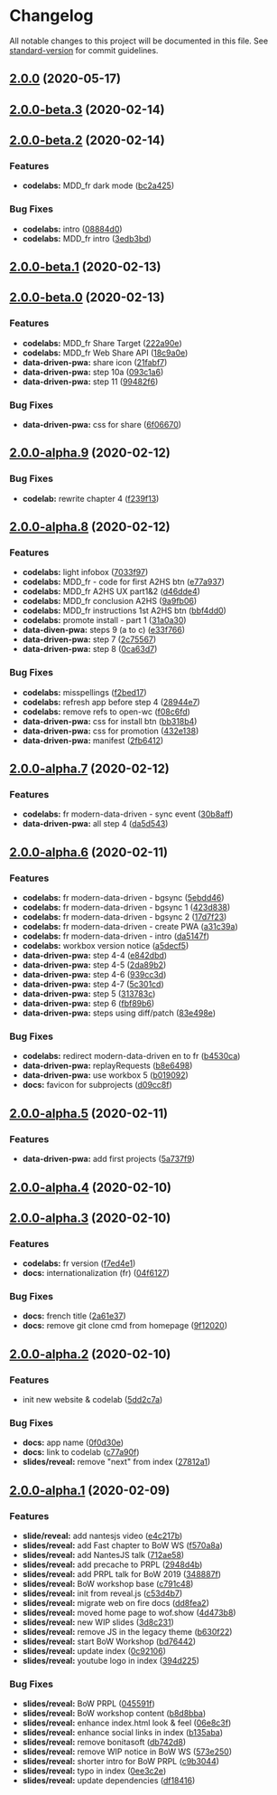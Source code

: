 # Changelog

All notable changes to this project will be documented in this file. See [standard-version](https://github.com/conventional-changelog/standard-version) for commit guidelines.

## [2.0.0](https://githuib.com/nlm-pro/web-on-fire/compare/v2.0.0-beta.3...v2.0.0) (2020-05-17)

## [2.0.0-beta.3](https://githuib.com/nlm-pro/web-on-fire/compare/v2.0.0-beta.2...v2.0.0-beta.3) (2020-02-14)

## [2.0.0-beta.2](https://githuib.com/nlm-pro/web-on-fire/compare/v2.0.0-beta.1...v2.0.0-beta.2) (2020-02-14)


### Features

* **codelabs:** MDD_fr dark mode ([bc2a425](https://githuib.com/nlm-pro/web-on-fire/commit/bc2a4252e8d77558e16fa33bc691a21b8fc5dc7e))


### Bug Fixes

* **codelabs:** intro ([08884d0](https://githuib.com/nlm-pro/web-on-fire/commit/08884d0b77f9bb712f64652ff1c2b92ca9e71653))
* **codelabs:** MDD_fr intro ([3edb3bd](https://githuib.com/nlm-pro/web-on-fire/commit/3edb3bdceae24cdd7a6b117fec9f557f13f7960a))

## [2.0.0-beta.1](https://githuib.com/nlm-pro/web-on-fire/compare/v2.0.0-beta.0...v2.0.0-beta.1) (2020-02-13)

## [2.0.0-beta.0](https://githuib.com/nlm-pro/web-on-fire/compare/v2.0.0-alpha.9...v2.0.0-beta.0) (2020-02-13)


### Features

* **codelabs:** MDD_fr Share Target ([222a90e](https://githuib.com/nlm-pro/web-on-fire/commit/222a90e1601b5c3e7388bc1910d48304e851b464))
* **codelabs:** MDD_fr Web Share API ([18c9a0e](https://githuib.com/nlm-pro/web-on-fire/commit/18c9a0efeeab743e6b2f9c52317093059e95e875))
* **data-driven-pwa:** share icon ([21fabf7](https://githuib.com/nlm-pro/web-on-fire/commit/21fabf7897a135a92eeea02f9cb9927c23e765c0))
* **data-driven-pwa:** step 10a ([093c1a6](https://githuib.com/nlm-pro/web-on-fire/commit/093c1a6923be7d1f95af6fecc4abb6cebe054f48))
* **data-driven-pwa:** step 11 ([99482f6](https://githuib.com/nlm-pro/web-on-fire/commit/99482f65b33dc4839d54737cd84f7f0f052bdbd0))


### Bug Fixes

* **data-driven-pwa:** css for share ([6f06670](https://githuib.com/nlm-pro/web-on-fire/commit/6f066703a2b080ea7d86c2747e15a4142a174d82))

## [2.0.0-alpha.9](https://githuib.com/nlm-pro/web-on-fire/compare/v2.0.0-alpha.8...v2.0.0-alpha.9) (2020-02-12)


### Bug Fixes

* **codelab:** rewrite chapter 4 ([f239f13](https://githuib.com/nlm-pro/web-on-fire/commit/f239f13142be6c5adec8a5304b7be0fb486e5eec))

## [2.0.0-alpha.8](https://githuib.com/nlm-pro/web-on-fire/compare/v2.0.0-alpha.7...v2.0.0-alpha.8) (2020-02-12)


### Features

* **codelabs:** light infobox ([7033f97](https://githuib.com/nlm-pro/web-on-fire/commit/7033f97f574f4de9a1ef2d43f1d30140e773d485))
* **codelabs:** MDD_fr - code for first A2HS btn ([e77a937](https://githuib.com/nlm-pro/web-on-fire/commit/e77a9379d7fd38d418852da873b36f648be17cbd))
* **codelabs:** MDD_fr A2HS UX part1&2 ([d46dde4](https://githuib.com/nlm-pro/web-on-fire/commit/d46dde4e4d01aeec95005f2ebed2b98374532c72))
* **codelabs:** MDD_fr conclusion A2HS ([9a9fb06](https://githuib.com/nlm-pro/web-on-fire/commit/9a9fb065233fac5808a59fe4304e0fa06cc74f01))
* **codelabs:** MDD_fr instructions 1st A2HS btn ([bbf4dd0](https://githuib.com/nlm-pro/web-on-fire/commit/bbf4dd0ab295093d9a4c3e4c0010492d4aff80f7))
* **codelabs:** promote install - part 1 ([31a0a30](https://githuib.com/nlm-pro/web-on-fire/commit/31a0a300d01126d9a3ccb70629a90700b5b0ec6e))
* **data-diven-pwa:** steps 9 (a to c) ([e33f766](https://githuib.com/nlm-pro/web-on-fire/commit/e33f76697be588bcd4645c7a4e0b2d8e9ec32566))
* **data-driven-pwa:** step 7 ([2c75567](https://githuib.com/nlm-pro/web-on-fire/commit/2c75567193895725ccf8404dc64a414b23df6898))
* **data-driven-pwa:** step 8 ([0ca63d7](https://githuib.com/nlm-pro/web-on-fire/commit/0ca63d7927ebf57a60335365a7f2a2c65075738f))


### Bug Fixes

* **codelabs:** misspellings ([f2bed17](https://githuib.com/nlm-pro/web-on-fire/commit/f2bed1768e198878e655252601046076494061dd))
* **codelabs:** refresh app before step 4 ([28944e7](https://githuib.com/nlm-pro/web-on-fire/commit/28944e7e0e3cd93a0175f2fe543dbd3200488560))
* **codelabs:** remove refs to open-wc ([f08c6fd](https://githuib.com/nlm-pro/web-on-fire/commit/f08c6fd702164b95646a9e30a9adee3ea9b4f05c))
* **data-driven-pwa:** css for install btn ([bb318b4](https://githuib.com/nlm-pro/web-on-fire/commit/bb318b44740da89915e0fbae0fcd2abae1cf9a2a))
* **data-driven-pwa:** css for promotion ([432e138](https://githuib.com/nlm-pro/web-on-fire/commit/432e13869fa3178b51c7987727a8fde5c6e428e2))
* **data-driven-pwa:** manifest ([2fb6412](https://githuib.com/nlm-pro/web-on-fire/commit/2fb64129c9d62cb4668c0846eeca3dcbfd84920e))

## [2.0.0-alpha.7](https://githuib.com/nlm-pro/web-on-fire/compare/v2.0.0-alpha.6...v2.0.0-alpha.7) (2020-02-12)


### Features

* **codelabs:** fr modern-data-driven - sync event ([30b8aff](https://githuib.com/nlm-pro/web-on-fire/commit/30b8affc5fbeefde086878e58872b4d7fe161140))
* **data-driven-pwa:** all step 4 ([da5d543](https://githuib.com/nlm-pro/web-on-fire/commit/da5d543f5426ab7d9e7abe263f169bd67e46ae73))

## [2.0.0-alpha.6](https://githuib.com/nlm-pro/web-on-fire/compare/v2.0.0-alpha.5...v2.0.0-alpha.6) (2020-02-11)


### Features

* **codelabs:** fr modern-data-driven - bgsync ([5ebdd46](https://githuib.com/nlm-pro/web-on-fire/commit/5ebdd467acec84f85df93a1bcb40c98f021b3264))
* **codelabs:** fr modern-data-driven - bgsync 1 ([423d838](https://githuib.com/nlm-pro/web-on-fire/commit/423d83811a1da1d1537b2d8023d2b382c9a02d94))
* **codelabs:** fr modern-data-driven - bgsync 2 ([17d7f23](https://githuib.com/nlm-pro/web-on-fire/commit/17d7f230b35a4ccd25b7c4baae376b5e8f7c2130))
* **codelabs:** fr modern-data-driven - create PWA ([a31c39a](https://githuib.com/nlm-pro/web-on-fire/commit/a31c39a07b3fd73f7f12532a0f3c7b982f4a7b33))
* **codelabs:** fr modern-data-driven - intro ([da5147f](https://githuib.com/nlm-pro/web-on-fire/commit/da5147fc55ca86233378e89ffa13564b7be7e8f1))
* **codelabs:** workbox version notice ([a5decf5](https://githuib.com/nlm-pro/web-on-fire/commit/a5decf558301b323b9d4e484ef1dcc70063303d2))
* **data-driven-pwa:** step 4-4 ([e842dbd](https://githuib.com/nlm-pro/web-on-fire/commit/e842dbdae7162240cd81b23563d2a1b59ed18421))
* **data-driven-pwa:** step 4-5 ([2da89b2](https://githuib.com/nlm-pro/web-on-fire/commit/2da89b2880ef670994fddecfc0dd18e5935ae295))
* **data-driven-pwa:** step 4-6 ([939cc3d](https://githuib.com/nlm-pro/web-on-fire/commit/939cc3d0e4364fd313d0dc9c296bb6269d69919e))
* **data-driven-pwa:** step 4-7 ([5c301cd](https://githuib.com/nlm-pro/web-on-fire/commit/5c301cd39126c70a35fb898d5bebd6bbf7f8e281))
* **data-driven-pwa:** step 5 ([313783c](https://githuib.com/nlm-pro/web-on-fire/commit/313783c33fd653b9348f235ca4518fb2e3ce2150))
* **data-driven-pwa:** step 6 ([fbf89b6](https://githuib.com/nlm-pro/web-on-fire/commit/fbf89b6af7d9230152845da9da8aa6e9f29ac180))
* **data-driven-pwa:** steps using diff/patch ([83e498e](https://githuib.com/nlm-pro/web-on-fire/commit/83e498e4edd35d88f2fc44986c52a2a0bf968c16))


### Bug Fixes

* **codelabs:** redirect modern-data-driven en to fr ([b4530ca](https://githuib.com/nlm-pro/web-on-fire/commit/b4530ca8a79c2c02986559215275986f88f143bd))
* **data-driven-pwa:** replayRequests ([b8e6498](https://githuib.com/nlm-pro/web-on-fire/commit/b8e64987b501b73dad3e6a5997412b346112bd28))
* **data-driven-pwa:** use workbox 5 ([b019092](https://githuib.com/nlm-pro/web-on-fire/commit/b01909237649e083ac2d68e29956115d8c2a34c5))
* **docs:** favicon for subprojects ([d09cc8f](https://githuib.com/nlm-pro/web-on-fire/commit/d09cc8f255e34ff5ff4834d15a81cb3e023252b3))

## [2.0.0-alpha.5](https://githuib.com/nlm-pro/web-on-fire/compare/v2.0.0-alpha.4...v2.0.0-alpha.5) (2020-02-11)


### Features

* **data-driven-pwa:** add first projects ([5a737f9](https://githuib.com/nlm-pro/web-on-fire/commit/5a737f98ae493fcf414e762ff6f5c72a4f0381db))

## [2.0.0-alpha.4](https://githuib.com/nlm-pro/web-on-fire/compare/v2.0.0-alpha.3...v2.0.0-alpha.4) (2020-02-10)

## [2.0.0-alpha.3](https://githuib.com/nlm-pro/web-on-fire/compare/v2.0.0-alpha.2...v2.0.0-alpha.3) (2020-02-10)


### Features

* **codelabs:** fr version ([f7ed4e1](https://githuib.com/nlm-pro/web-on-fire/commit/f7ed4e10fd9bf440d8e76b536cdb78c9916518a3))
* **docs:** internationalization (fr) ([04f6127](https://githuib.com/nlm-pro/web-on-fire/commit/04f6127615d1d9cc28effb5a9ceee63831f8f041))


### Bug Fixes

* **docs:** french title ([2a61e37](https://githuib.com/nlm-pro/web-on-fire/commit/2a61e375462511cb655d7c5e13d8bb2d5e5343a8))
* **docs:** remove git clone cmd from homepage ([9f12020](https://githuib.com/nlm-pro/web-on-fire/commit/9f1202004015f84d7a3befc9394d9050652dc210))

## [2.0.0-alpha.2](https://githuib.com/nlm-pro/web-on-fire/compare/v2.0.0-alpha.1...v2.0.0-alpha.2) (2020-02-10)


### Features

* init new website & codelab ([5dd2c7a](https://githuib.com/nlm-pro/web-on-fire/commit/5dd2c7a7bb1d8e7451e7a8d3aea5e43b66d52795))


### Bug Fixes

* **docs:** app name ([0f0d30e](https://githuib.com/nlm-pro/web-on-fire/commit/0f0d30e76685d21bf16712698376c1ae98ceb2b2))
* **docs:** link to codelab ([c77a90f](https://githuib.com/nlm-pro/web-on-fire/commit/c77a90fea35c6b566523e07486418fe16852ef70))
* **slides/reveal:** remove "next" from index ([27812a1](https://githuib.com/nlm-pro/web-on-fire/commit/27812a164517f31eba775609156e0c3ef5d2fc58))

## [2.0.0-alpha.1](https://githuib.com/nlm-pro/web-on-fire/compare/v1.0.0...v2.0.0-alpha.1) (2020-02-09)


### Features

* **slide/reveal:** add nantesjs video ([e4c217b](https://githuib.com/nlm-pro/web-on-fire/commit/e4c217b201dc28abc2ac7a6045072e3b64b4607e))
* **slides/reveal:** add Fast chapter to BoW WS ([f570a8a](https://githuib.com/nlm-pro/web-on-fire/commit/f570a8a31815a4b8de0e0c1b6dc1c0df50793f5d))
* **slides/reveal:** add NantesJS talk ([712ae58](https://githuib.com/nlm-pro/web-on-fire/commit/712ae588c52c5635b3be7dce0258fc416df8200d))
* **slides/reveal:** add precache to PRPL ([2948d4b](https://githuib.com/nlm-pro/web-on-fire/commit/2948d4b9020ceeae32693bf21bc4a885f2c081d6))
* **slides/reveal:** add PRPL talk for BoW 2019 ([348887f](https://githuib.com/nlm-pro/web-on-fire/commit/348887f63031e501954ab13a9e5dfe643c7cf863))
* **slides/reveal:** BoW workshop base ([c791c48](https://githuib.com/nlm-pro/web-on-fire/commit/c791c48414701542ead56c8d856426b86e092c5e))
* **slides/reveal:** init from reveal.js ([c53d4b7](https://githuib.com/nlm-pro/web-on-fire/commit/c53d4b760ce35b60b8f03d3fab656eb2feb660f9))
* **slides/reveal:** migrate web on fire docs ([dd8fea2](https://githuib.com/nlm-pro/web-on-fire/commit/dd8fea293e905fd2d7a114d54f54232e9bdea341))
* **slides/reveal:** moved home page to wof.show ([4d473b8](https://githuib.com/nlm-pro/web-on-fire/commit/4d473b88ba3ade23dfac0b5108375f749eed8e3f))
* **slides/reveal:** new WIP slides ([3d8c231](https://githuib.com/nlm-pro/web-on-fire/commit/3d8c2313743819541abcece3ea5fe10d6e7b4ec8))
* **slides/reveal:** remove JS in the legacy theme ([b630f22](https://githuib.com/nlm-pro/web-on-fire/commit/b630f2286fb0bc84c4a8ff5435a04f829557e107))
* **slides/reveal:** start BoW Workshop ([bd76442](https://githuib.com/nlm-pro/web-on-fire/commit/bd76442680b68859287602859e19ecb36331ceb8))
* **slides/reveal:** update index ([0c92106](https://githuib.com/nlm-pro/web-on-fire/commit/0c92106f47ff814a026e5ba18033bb6c696a2f16))
* **slides/reveal:** youtube logo in index ([394d225](https://githuib.com/nlm-pro/web-on-fire/commit/394d22539950cff7c6131c6eda73151bf0a79dbb))


### Bug Fixes

* **slides/reveal:** BoW PRPL ([045591f](https://githuib.com/nlm-pro/web-on-fire/commit/045591f61bb9b05004b1fa56cc1fa6660316302d))
* **slides/reveal:** BoW workshop content ([b8d8bba](https://githuib.com/nlm-pro/web-on-fire/commit/b8d8bba1a6f24f4b5349a8e8ea250135024e58ce))
* **slides/reveal:** enhance index.html look & feel ([06e8c3f](https://githuib.com/nlm-pro/web-on-fire/commit/06e8c3fdcd35c654c824bf677e04a72f591f7a4e))
* **slides/reveal:** enhance social links in index ([b135aba](https://githuib.com/nlm-pro/web-on-fire/commit/b135abaa75d883b4d879620e679e330826aae27e))
* **slides/reveal:** remove bonitasoft ([db742d8](https://githuib.com/nlm-pro/web-on-fire/commit/db742d816b8477ce48d070e266a7fc4bf52691d5))
* **slides/reveal:** remove WIP notice in BoW WS ([573e250](https://githuib.com/nlm-pro/web-on-fire/commit/573e250b6c1b4f1272b98709f867efbad500d807))
* **slides/reveal:** shorter intro for BoW PRPL ([c9b3044](https://githuib.com/nlm-pro/web-on-fire/commit/c9b304413e9a31593fef8c1d2771663ebf06e70a))
* **slides/reveal:** typo in index ([0ee3c2e](https://githuib.com/nlm-pro/web-on-fire/commit/0ee3c2ebb1eb6bb25b9d4c7e0db59cb6447c2e62))
* **slides/reveal:** update dependencies ([df18416](https://githuib.com/nlm-pro/web-on-fire/commit/df18416d996a2a6985701be2bda927fcfe587319))
